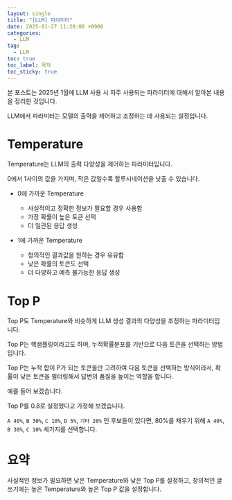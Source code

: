 ```yaml
---
layout: single
title: "[LLM] 파라미터"
date: 2025-01-27 11:20:00 +0900
categories: 
  - LLM
tag: 
  - LLM
toc: true
toc_label: 목차
toc_sticky: true
---
```


본 포스트는 2025년 1월에 LLM 사용 시 자주 사용되는 파라미터에 대해서 알아본 내용을 정리한 것입니다.

LLM에서 파라미터는 모델의 출력을 제어하고 조정하는 데 사용되는 설정입니다.

# Temperature

Temperature는 LLM의 출력 다양성을 제어하는 파라미터입니다.

0에서 1사이의 값을 가지며, 작은 값일수록 할루시네이션을 낮출 수 있습니다.

- 0에 가까운 Temperature
  - 사실적이고 정확한 정보가 필요할 경우 사용함
  - 가장 확률이 높은 토큰 선택
  - 더 일관된 응답 생성

- 1에 가까운 Temperature
  - 청의적인 결과값을 원하는 경우 유유함
  - 낮은 확률의 토큰도 선택
  - 더 다양하고 예측 불가능한 응답 생성

# Top P

Top P도 Temperature와 비슷하게 LLM 생성 결과의 다양성을 조정하는 파라미터입니다.

Top P는 핵샘플링이라고도 하며, 누적확률분포를 기반으로 다음 토큰을 선택하는 방법입니다.

Top P는 누적 합이 P가 되는 토큰들만 고려하여 다음 토큰을 선택하는 방식이라서, 확률이 낮은 토큰을 필터링해서 답변의 품질을 높이는 역할을 합니다.

예를 들어 보겠습니다.

Top P를 0.8로 설정했다고 가정해 보겠습니다.

`A 40%`, `B 30%`, `C 10%`, `D 5%`, `기타 20%` 인 후보들이 있다면, 80%를 채우기 위해 `A 40%`, `B 30%`, `C 10%` 세가지를 선택합니다.

# 요약

사실적인 정보가 필요하면 낮은 Temperature와 낮은 Top P를 설정하고, 창의적인 글쓰기에는 높은 Temperature와 높은 Top P 값을 설정합니다.
